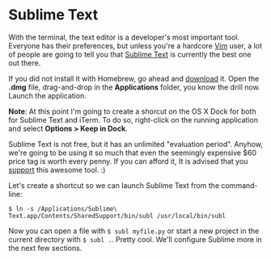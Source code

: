 # Sublime Text

With the terminal, the text editor is a developer's most important tool. Everyone has their preferences, but unless you're a hardcore [Vim](http://en.wikipedia.org/wiki/Vim_(text_editor)) user, a lot of people are going to tell you that [Sublime Text](http://www.sublimetext.com/) is currently the best one out there.

If you did not install it with Homebrew, go ahead and [download](http://www.sublimetext.com/) it. Open the **.dmg** file, drag-and-drop in the **Applications** folder, you know the drill now. Launch the application.

**Note**: At this point I'm going to create a shorcut on the OS X Dock for both for Sublime Text and iTerm. To do so, right-click on the running application and select **Options > Keep in Dock**.

Sublime Text is not free, but it has an unlimited "evaluation period". Anyhow, we're going to be using it so much that even the seemingly expensive $60 price tag is worth every penny. If you can afford it, It is advised that you [support](http://www.sublimetext.com/buy) this awesome tool. :)

Let's create a shortcut so we can launch Sublime Text from the command-line:

    $ ln -s /Applications/Sublime\ Text.app/Contents/SharedSupport/bin/subl /usr/local/bin/subl

Now you can open a file with `$ subl myfile.py` or start a new project in the current directory with `$ subl .`. Pretty cool. We'll configure Sublime more in the next few sections.
